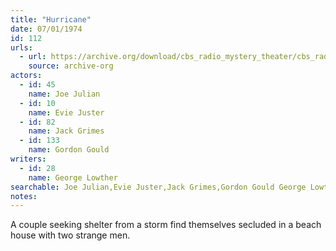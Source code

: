 ```yaml
---
title: "Hurricane"
date: 07/01/1974
id: 112
urls: 
  - url: https://archive.org/download/cbs_radio_mystery_theater/cbs_radio_mystery_theater-0101-0150.zip/cbs_radio_mystery_theater-0101-0150%2Fcbsrmt_0112_hurricane.mp3
    source: archive-org
actors:  
  - id: 45
    name: Joe Julian  
  - id: 10
    name: Evie Juster  
  - id: 82
    name: Jack Grimes  
  - id: 133
    name: Gordon Gould
writers:  
  - id: 28
    name: George Lowther
searchable: Joe Julian,Evie Juster,Jack Grimes,Gordon Gould George Lowther
notes:  
---
```

A couple seeking shelter from a storm find themselves secluded in a beach house with two strange men.